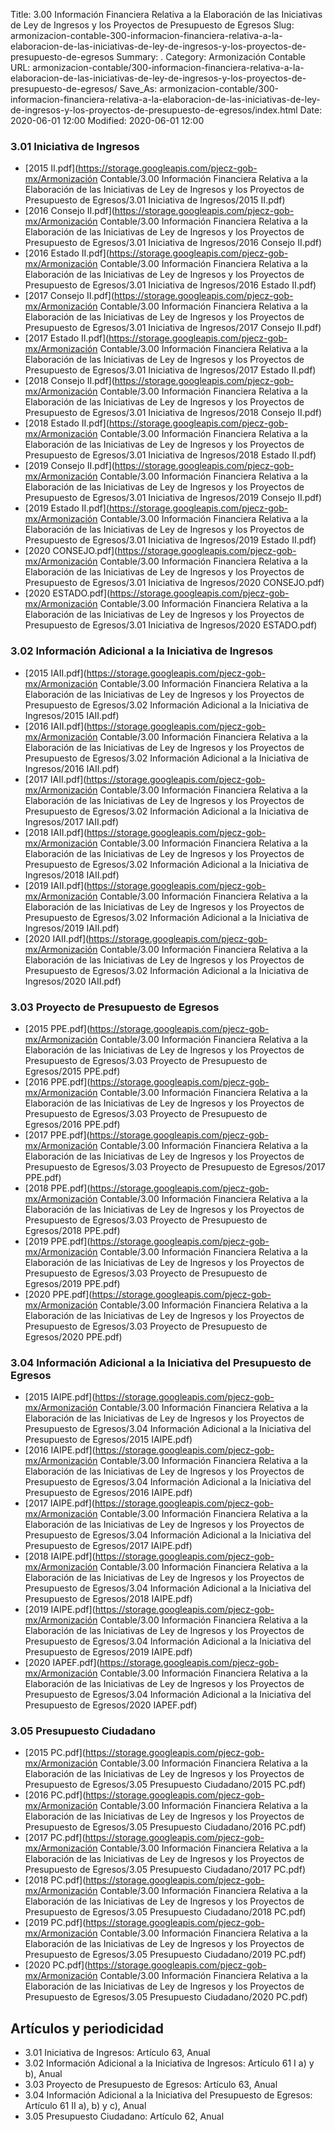 Title: 3.00 Información Financiera Relativa a la Elaboración de las Iniciativas de Ley de Ingresos y los Proyectos de Presupuesto de Egresos
Slug: armonizacion-contable-300-informacion-financiera-relativa-a-la-elaboracion-de-las-iniciativas-de-ley-de-ingresos-y-los-proyectos-de-presupuesto-de-egresos
Summary: .
Category: Armonización Contable
URL: armonizacion-contable/300-informacion-financiera-relativa-a-la-elaboracion-de-las-iniciativas-de-ley-de-ingresos-y-los-proyectos-de-presupuesto-de-egresos/
Save_As: armonizacion-contable/300-informacion-financiera-relativa-a-la-elaboracion-de-las-iniciativas-de-ley-de-ingresos-y-los-proyectos-de-presupuesto-de-egresos/index.html
Date: 2020-06-01 12:00
Modified: 2020-06-01 12:00


 



### 3.01 Iniciativa de Ingresos


* [2015 II.pdf](https://storage.googleapis.com/pjecz-gob-mx/Armonización Contable/3.00 Información Financiera Relativa a la Elaboración de las Iniciativas de Ley de Ingresos y los Proyectos de Presupuesto de Egresos/3.01 Iniciativa de Ingresos/2015 II.pdf)
* [2016 Consejo II.pdf](https://storage.googleapis.com/pjecz-gob-mx/Armonización Contable/3.00 Información Financiera Relativa a la Elaboración de las Iniciativas de Ley de Ingresos y los Proyectos de Presupuesto de Egresos/3.01 Iniciativa de Ingresos/2016 Consejo II.pdf)
* [2016 Estado II.pdf](https://storage.googleapis.com/pjecz-gob-mx/Armonización Contable/3.00 Información Financiera Relativa a la Elaboración de las Iniciativas de Ley de Ingresos y los Proyectos de Presupuesto de Egresos/3.01 Iniciativa de Ingresos/2016 Estado II.pdf)
* [2017 Consejo II.pdf](https://storage.googleapis.com/pjecz-gob-mx/Armonización Contable/3.00 Información Financiera Relativa a la Elaboración de las Iniciativas de Ley de Ingresos y los Proyectos de Presupuesto de Egresos/3.01 Iniciativa de Ingresos/2017 Consejo II.pdf)
* [2017 Estado II.pdf](https://storage.googleapis.com/pjecz-gob-mx/Armonización Contable/3.00 Información Financiera Relativa a la Elaboración de las Iniciativas de Ley de Ingresos y los Proyectos de Presupuesto de Egresos/3.01 Iniciativa de Ingresos/2017 Estado II.pdf)
* [2018 Consejo II.pdf](https://storage.googleapis.com/pjecz-gob-mx/Armonización Contable/3.00 Información Financiera Relativa a la Elaboración de las Iniciativas de Ley de Ingresos y los Proyectos de Presupuesto de Egresos/3.01 Iniciativa de Ingresos/2018 Consejo II.pdf)
* [2018 Estado II.pdf](https://storage.googleapis.com/pjecz-gob-mx/Armonización Contable/3.00 Información Financiera Relativa a la Elaboración de las Iniciativas de Ley de Ingresos y los Proyectos de Presupuesto de Egresos/3.01 Iniciativa de Ingresos/2018 Estado II.pdf)
* [2019 Consejo II.pdf](https://storage.googleapis.com/pjecz-gob-mx/Armonización Contable/3.00 Información Financiera Relativa a la Elaboración de las Iniciativas de Ley de Ingresos y los Proyectos de Presupuesto de Egresos/3.01 Iniciativa de Ingresos/2019 Consejo II.pdf)
* [2019 Estado II.pdf](https://storage.googleapis.com/pjecz-gob-mx/Armonización Contable/3.00 Información Financiera Relativa a la Elaboración de las Iniciativas de Ley de Ingresos y los Proyectos de Presupuesto de Egresos/3.01 Iniciativa de Ingresos/2019 Estado II.pdf)
* [2020 CONSEJO.pdf](https://storage.googleapis.com/pjecz-gob-mx/Armonización Contable/3.00 Información Financiera Relativa a la Elaboración de las Iniciativas de Ley de Ingresos y los Proyectos de Presupuesto de Egresos/3.01 Iniciativa de Ingresos/2020 CONSEJO.pdf)
* [2020 ESTADO.pdf](https://storage.googleapis.com/pjecz-gob-mx/Armonización Contable/3.00 Información Financiera Relativa a la Elaboración de las Iniciativas de Ley de Ingresos y los Proyectos de Presupuesto de Egresos/3.01 Iniciativa de Ingresos/2020 ESTADO.pdf)


### 3.02 Información Adicional a la Iniciativa de Ingresos


* [2015 IAII.pdf](https://storage.googleapis.com/pjecz-gob-mx/Armonización Contable/3.00 Información Financiera Relativa a la Elaboración de las Iniciativas de Ley de Ingresos y los Proyectos de Presupuesto de Egresos/3.02 Información Adicional a la Iniciativa de Ingresos/2015 IAII.pdf)
* [2016 IAII.pdf](https://storage.googleapis.com/pjecz-gob-mx/Armonización Contable/3.00 Información Financiera Relativa a la Elaboración de las Iniciativas de Ley de Ingresos y los Proyectos de Presupuesto de Egresos/3.02 Información Adicional a la Iniciativa de Ingresos/2016 IAII.pdf)
* [2017 IAII.pdf](https://storage.googleapis.com/pjecz-gob-mx/Armonización Contable/3.00 Información Financiera Relativa a la Elaboración de las Iniciativas de Ley de Ingresos y los Proyectos de Presupuesto de Egresos/3.02 Información Adicional a la Iniciativa de Ingresos/2017 IAII.pdf)
* [2018 IAII.pdf](https://storage.googleapis.com/pjecz-gob-mx/Armonización Contable/3.00 Información Financiera Relativa a la Elaboración de las Iniciativas de Ley de Ingresos y los Proyectos de Presupuesto de Egresos/3.02 Información Adicional a la Iniciativa de Ingresos/2018 IAII.pdf)
* [2019 IAII.pdf](https://storage.googleapis.com/pjecz-gob-mx/Armonización Contable/3.00 Información Financiera Relativa a la Elaboración de las Iniciativas de Ley de Ingresos y los Proyectos de Presupuesto de Egresos/3.02 Información Adicional a la Iniciativa de Ingresos/2019 IAII.pdf)
* [2020 IAII.pdf](https://storage.googleapis.com/pjecz-gob-mx/Armonización Contable/3.00 Información Financiera Relativa a la Elaboración de las Iniciativas de Ley de Ingresos y los Proyectos de Presupuesto de Egresos/3.02 Información Adicional a la Iniciativa de Ingresos/2020 IAII.pdf)


### 3.03 Proyecto de Presupuesto de Egresos


* [2015 PPE.pdf](https://storage.googleapis.com/pjecz-gob-mx/Armonización Contable/3.00 Información Financiera Relativa a la Elaboración de las Iniciativas de Ley de Ingresos y los Proyectos de Presupuesto de Egresos/3.03 Proyecto de Presupuesto de Egresos/2015 PPE.pdf)
* [2016 PPE.pdf](https://storage.googleapis.com/pjecz-gob-mx/Armonización Contable/3.00 Información Financiera Relativa a la Elaboración de las Iniciativas de Ley de Ingresos y los Proyectos de Presupuesto de Egresos/3.03 Proyecto de Presupuesto de Egresos/2016 PPE.pdf)
* [2017 PPE.pdf](https://storage.googleapis.com/pjecz-gob-mx/Armonización Contable/3.00 Información Financiera Relativa a la Elaboración de las Iniciativas de Ley de Ingresos y los Proyectos de Presupuesto de Egresos/3.03 Proyecto de Presupuesto de Egresos/2017 PPE.pdf)
* [2018 PPE.pdf](https://storage.googleapis.com/pjecz-gob-mx/Armonización Contable/3.00 Información Financiera Relativa a la Elaboración de las Iniciativas de Ley de Ingresos y los Proyectos de Presupuesto de Egresos/3.03 Proyecto de Presupuesto de Egresos/2018 PPE.pdf)
* [2019 PPE.pdf](https://storage.googleapis.com/pjecz-gob-mx/Armonización Contable/3.00 Información Financiera Relativa a la Elaboración de las Iniciativas de Ley de Ingresos y los Proyectos de Presupuesto de Egresos/3.03 Proyecto de Presupuesto de Egresos/2019 PPE.pdf)
* [2020 PPE.pdf](https://storage.googleapis.com/pjecz-gob-mx/Armonización Contable/3.00 Información Financiera Relativa a la Elaboración de las Iniciativas de Ley de Ingresos y los Proyectos de Presupuesto de Egresos/3.03 Proyecto de Presupuesto de Egresos/2020 PPE.pdf)


### 3.04 Información Adicional a la Iniciativa del Presupuesto de Egresos


* [2015 IAIPE.pdf](https://storage.googleapis.com/pjecz-gob-mx/Armonización Contable/3.00 Información Financiera Relativa a la Elaboración de las Iniciativas de Ley de Ingresos y los Proyectos de Presupuesto de Egresos/3.04 Información Adicional a la Iniciativa del Presupuesto de Egresos/2015 IAIPE.pdf)
* [2016 IAIPE.pdf](https://storage.googleapis.com/pjecz-gob-mx/Armonización Contable/3.00 Información Financiera Relativa a la Elaboración de las Iniciativas de Ley de Ingresos y los Proyectos de Presupuesto de Egresos/3.04 Información Adicional a la Iniciativa del Presupuesto de Egresos/2016 IAIPE.pdf)
* [2017 IAIPE.pdf](https://storage.googleapis.com/pjecz-gob-mx/Armonización Contable/3.00 Información Financiera Relativa a la Elaboración de las Iniciativas de Ley de Ingresos y los Proyectos de Presupuesto de Egresos/3.04 Información Adicional a la Iniciativa del Presupuesto de Egresos/2017 IAIPE.pdf)
* [2018 IAIPE.pdf](https://storage.googleapis.com/pjecz-gob-mx/Armonización Contable/3.00 Información Financiera Relativa a la Elaboración de las Iniciativas de Ley de Ingresos y los Proyectos de Presupuesto de Egresos/3.04 Información Adicional a la Iniciativa del Presupuesto de Egresos/2018 IAIPE.pdf)
* [2019 IAIPE.pdf](https://storage.googleapis.com/pjecz-gob-mx/Armonización Contable/3.00 Información Financiera Relativa a la Elaboración de las Iniciativas de Ley de Ingresos y los Proyectos de Presupuesto de Egresos/3.04 Información Adicional a la Iniciativa del Presupuesto de Egresos/2019 IAIPE.pdf)
* [2020 IAPEF.pdf](https://storage.googleapis.com/pjecz-gob-mx/Armonización Contable/3.00 Información Financiera Relativa a la Elaboración de las Iniciativas de Ley de Ingresos y los Proyectos de Presupuesto de Egresos/3.04 Información Adicional a la Iniciativa del Presupuesto de Egresos/2020 IAPEF.pdf)


### 3.05 Presupuesto Ciudadano


* [2015 PC.pdf](https://storage.googleapis.com/pjecz-gob-mx/Armonización Contable/3.00 Información Financiera Relativa a la Elaboración de las Iniciativas de Ley de Ingresos y los Proyectos de Presupuesto de Egresos/3.05 Presupuesto Ciudadano/2015 PC.pdf)
* [2016 PC.pdf](https://storage.googleapis.com/pjecz-gob-mx/Armonización Contable/3.00 Información Financiera Relativa a la Elaboración de las Iniciativas de Ley de Ingresos y los Proyectos de Presupuesto de Egresos/3.05 Presupuesto Ciudadano/2016 PC.pdf)
* [2017 PC.pdf](https://storage.googleapis.com/pjecz-gob-mx/Armonización Contable/3.00 Información Financiera Relativa a la Elaboración de las Iniciativas de Ley de Ingresos y los Proyectos de Presupuesto de Egresos/3.05 Presupuesto Ciudadano/2017 PC.pdf)
* [2018 PC.pdf](https://storage.googleapis.com/pjecz-gob-mx/Armonización Contable/3.00 Información Financiera Relativa a la Elaboración de las Iniciativas de Ley de Ingresos y los Proyectos de Presupuesto de Egresos/3.05 Presupuesto Ciudadano/2018 PC.pdf)
* [2019 PC.pdf](https://storage.googleapis.com/pjecz-gob-mx/Armonización Contable/3.00 Información Financiera Relativa a la Elaboración de las Iniciativas de Ley de Ingresos y los Proyectos de Presupuesto de Egresos/3.05 Presupuesto Ciudadano/2019 PC.pdf)
* [2020 PC.pdf](https://storage.googleapis.com/pjecz-gob-mx/Armonización Contable/3.00 Información Financiera Relativa a la Elaboración de las Iniciativas de Ley de Ingresos y los Proyectos de Presupuesto de Egresos/3.05 Presupuesto Ciudadano/2020 PC.pdf)


## Artículos y periodicidad

- 3.01 Iniciativa de Ingresos: Artículo 63, Anual
- 3.02 Información Adicional a la Iniciativa de Ingresos: Artículo 61 I a) y b), Anual
- 3.03 Proyecto de Presupuesto de Egresos: Artículo 63, Anual
- 3.04 Información Adicional a la Iniciativa del Presupuesto de Egresos: Artículo 61 II a), b) y c), Anual
- 3.05 Presupuesto Ciudadano: Artículo 62, Anual



